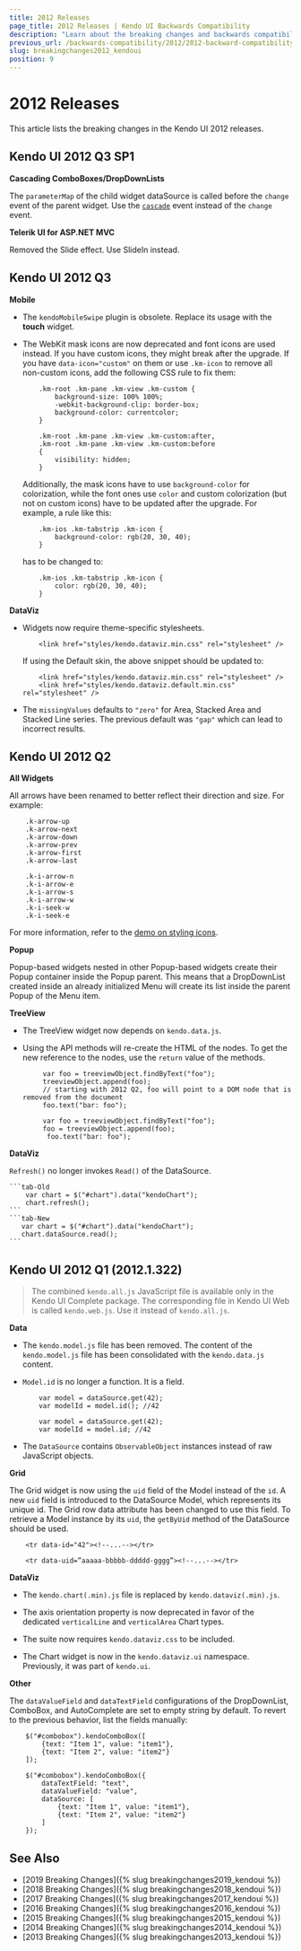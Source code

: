 ```yaml
---
title: 2012 Releases
page_title: 2012 Releases | Kendo UI Backwards Compatibility
description: "Learn about the breaking changes and backwards compatibility released by Kendo UI in 2012."
previous_url: /backwards-compatibility/2012/2012-backward-compatibility
slug: breakingchanges2012_kendoui
position: 9
---
```


# 2012 Releases

This article lists the breaking changes in the Kendo UI 2012 releases.

## Kendo UI 2012 Q3 SP1

**Cascading ComboBoxes/DropDownLists**

The `parameterMap` of the child widget dataSource is called before the `change` event of the parent widget. Use the [`cascade`](/api/javascript/ui/combobox#cascade) event instead of the `change` event.

**Telerik UI for ASP.NET MVC**

Removed the Slide effect. Use SlideIn instead.

## Kendo UI 2012 Q3

**Mobile**

* The `kendoMobileSwipe` plugin is obsolete. Replace its usage with the **touch** widget.

* The WebKit mask icons are now deprecated and font icons are used instead. If you have custom icons, they might break after the upgrade. If you have `data-icon="custom"` on them or use `.km-icon` to remove all non-custom icons, add the following CSS rule to fix them:

    ```
        .km-root .km-pane .km-view .km-custom {
            background-size: 100% 100%;
            -webkit-background-clip: border-box;
            background-color: currentcolor;
        }

        .km-root .km-pane .km-view .km-custom:after,
        .km-root .km-pane .km-view .km-custom:before
        {
            visibility: hidden;
        }
    ```

    Additionally, the mask icons have to use `background-color` for colorization, while the font ones use `color`  and custom colorization (but not on custom icons) have to be updated after the upgrade. For example, a rule like this:

    ```
        .km-ios .km-tabstrip .km-icon {
            background-color: rgb(20, 30, 40);
        }
    ```

    has to be changed to:

    ```
        .km-ios .km-tabstrip .km-icon {
            color: rgb(20, 30, 40);
        }
    ```

**DataViz**

* Widgets now require theme-specific stylesheets.

    ```
        <link href="styles/kendo.dataviz.min.css" rel="stylesheet" />
    ```

    If using the Default skin, the above snippet should be updated to:

    ```
        <link href="styles/kendo.dataviz.min.css" rel="stylesheet" />
        <link href="styles/kendo.dataviz.default.min.css" rel="stylesheet" />
    ```

* The `missingValues` defaults to `"zero"` for Area, Stacked Area and Stacked Line series. The previous default was `"gap"` which can lead to incorrect results.

## Kendo UI 2012 Q2

**All Widgets**

All arrows have been renamed to better reflect their direction and size. For example:

```tab-Old
	.k-arrow-up
	.k-arrow-next
	.k-arrow-down
	.k-arrow-prev
	.k-arrow-first
	.k-arrow-last
```
```tab-New
	.k-i-arrow-n
	.k-i-arrow-e
	.k-i-arrow-s
	.k-i-arrow-w
 	.k-i-seek-w
	.k-i-seek-e
```

For more information, refer to the [demo on styling icons](http://demos.telerik.com/kendo-ui/web/styling/icons.html).

**Popup**

Popup-based widgets nested in other Popup-based widgets create their Popup container inside the Popup parent. This means that a DropDownList created inside an already initialized Menu will create its list inside the parent Popup of the Menu item.

**TreeView**

* The TreeView widget now depends on `kendo.data.js`.

* Using the API methods will re-create the HTML of the nodes. To get the new reference to the nodes, use the `return` value of the methods.

    ```tab-Old
         var foo = treeviewObject.findByText("foo");
         treeviewObject.append(foo);
         // starting with 2012 Q2, foo will point to a DOM node that is removed from the document
         foo.text("bar: foo");
    ```
    ```tab-New
         var foo = treeviewObject.findByText("foo");
         foo = treeviewObject.append(foo);
          foo.text("bar: foo");
    ```

**DataViz**

`Refresh()` no longer invokes `Read()` of the DataSource.

    ```tab-Old
        var chart = $("#chart").data("kendoChart");
        chart.refresh();
    ```
    ```tab-New
       var chart = $("#chart").data("kendoChart");
       chart.dataSource.read();
    ```

## Kendo UI 2012 Q1 (2012.1.322)

> The combined `kendo.all.js` JavaScript file is available only in the Kendo UI Complete package. The corresponding file in Kendo UI Web is called `kendo.web.js`. Use it instead of `kendo.all.js`.

**Data**

* The `kendo.model.js` file has been removed. The content of the `kendo.model.js` file has been consolidated with the `kendo.data.js` content.
* `Model.id` is no longer a function. It is a field.

    ```tab-Old
    	var model = dataSource.get(42);
    	var modelId = model.id(); //42
    ```
    ```tab-New
    	var model = dataSource.get(42);
    	var modelId = model.id; //42
    ```

*  The `DataSource` contains `ObservableObject` instances instead of raw JavaScript objects.

**Grid**

The Grid widget is now using the `uid` field of the Model instead of the `id`. A new `uid` field is introduced to the DataSource Model, which represents its unique id. The Grid row data attribute has been changed to use this field. To retrieve a Model instance by its `uid`, the `getByUid` method of the DataSource should be used.

```tab-Old
	<tr data-id="42"><!--...--></tr>
```
```tab-New
	<tr data-uid=”aaaaa-bbbbb-ddddd-gggg”><!--...--></tr>
```

**DataViz**

* The `kendo.chart(.min).js` file is replaced by `kendo.dataviz(.min).js`.

* The axis orientation property is now deprecated in favor of the dedicated `verticalLine` and `verticalArea` Chart types.

* The suite now requires `kendo.dataviz.css` to be included.

* The Chart widget is now in the `kendo.dataviz.ui` namespace. Previously, it was part of `kendo.ui`.

**Other**

The `dataValueField` and `dataTextField` configurations of the DropDownList, ComboBox, and AutoComplete are set to empty string by default. To revert to the previous behavior, list the fields manually:

```tab-Old
	$("#combobox").kendoComboBox([
		{text: "Item 1", value: "item1"},
		{text: "Item 2", value: "item2"}
	]);
```
```tab-New
	$("#combobox").kendoComboBox({
		dataTextField: "text",
		dataValueField: "value",
		dataSource: [
			{text: "Item 1", value: "item1"},
			{text: "Item 2", value: "item2"}
		]
	});
```

## See Also

* [2019 Breaking Changes]({% slug breakingchanges2019_kendoui %})
* [2018 Breaking Changes]({% slug breakingchanges2018_kendoui %})
* [2017 Breaking Changes]({% slug breakingchanges2017_kendoui %})
* [2016 Breaking Changes]({% slug breakingchanges2016_kendoui %})
* [2015 Breaking Changes]({% slug breakingchanges2015_kendoui %})
* [2014 Breaking Changes]({% slug breakingchanges2014_kendoui %})
* [2013 Breaking Changes]({% slug breakingchanges2013_kendoui %})
